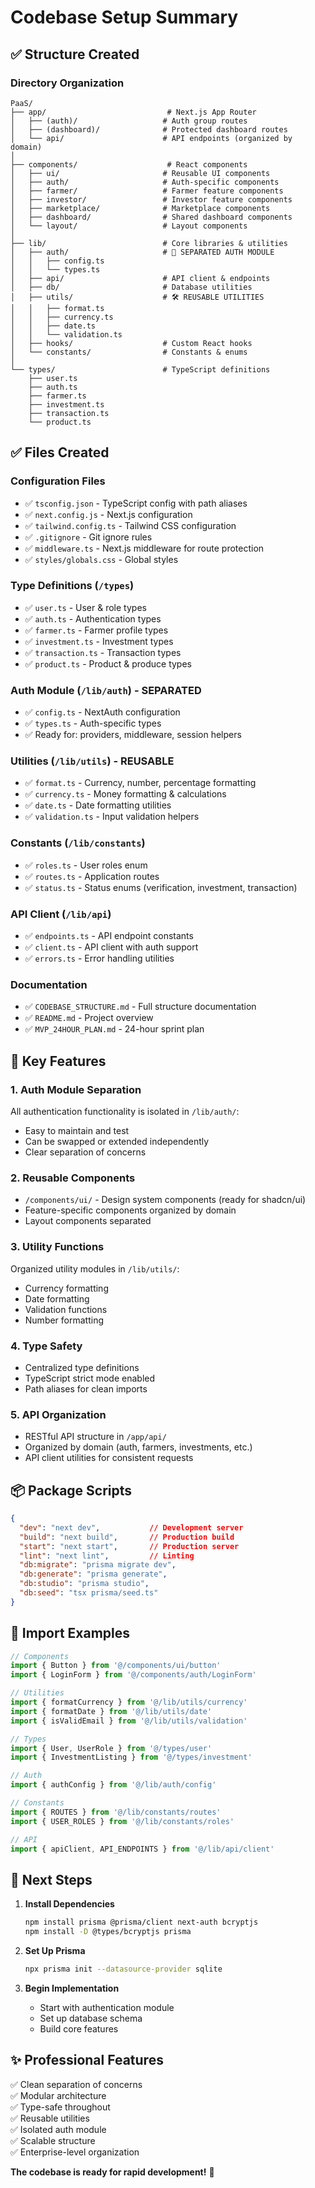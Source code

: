 # Codebase Setup Summary

## ✅ Structure Created

### **Directory Organization**

```
PaaS/
├── app/                           # Next.js App Router
│   ├── (auth)/                   # Auth group routes
│   ├── (dashboard)/              # Protected dashboard routes
│   └── api/                      # API endpoints (organized by domain)
│
├── components/                    # React components
│   ├── ui/                       # Reusable UI components
│   ├── auth/                     # Auth-specific components
│   ├── farmer/                   # Farmer feature components
│   ├── investor/                 # Investor feature components
│   ├── marketplace/              # Marketplace components
│   ├── dashboard/                # Shared dashboard components
│   └── layout/                   # Layout components
│
├── lib/                          # Core libraries & utilities
│   ├── auth/                     # 🔐 SEPARATED AUTH MODULE
│   │   ├── config.ts
│   │   └── types.ts
│   ├── api/                      # API client & endpoints
│   ├── db/                       # Database utilities
│   ├── utils/                    # 🛠️ REUSABLE UTILITIES
│   │   ├── format.ts
│   │   ├── currency.ts
│   │   ├── date.ts
│   │   └── validation.ts
│   ├── hooks/                    # Custom React hooks
│   └── constants/                # Constants & enums
│
└── types/                        # TypeScript definitions
    ├── user.ts
    ├── auth.ts
    ├── farmer.ts
    ├── investment.ts
    ├── transaction.ts
    └── product.ts
```

## ✅ Files Created

### **Configuration Files**
- ✅ `tsconfig.json` - TypeScript config with path aliases
- ✅ `next.config.js` - Next.js configuration
- ✅ `tailwind.config.ts` - Tailwind CSS configuration
- ✅ `.gitignore` - Git ignore rules
- ✅ `middleware.ts` - Next.js middleware for route protection
- ✅ `styles/globals.css` - Global styles

### **Type Definitions** (`/types`)
- ✅ `user.ts` - User & role types
- ✅ `auth.ts` - Authentication types
- ✅ `farmer.ts` - Farmer profile types
- ✅ `investment.ts` - Investment types
- ✅ `transaction.ts` - Transaction types
- ✅ `product.ts` - Product & produce types

### **Auth Module** (`/lib/auth`) - **SEPARATED**
- ✅ `config.ts` - NextAuth configuration
- ✅ `types.ts` - Auth-specific types
- ✅ Ready for: providers, middleware, session helpers

### **Utilities** (`/lib/utils`) - **REUSABLE**
- ✅ `format.ts` - Currency, number, percentage formatting
- ✅ `currency.ts` - Money formatting & calculations
- ✅ `date.ts` - Date formatting utilities
- ✅ `validation.ts` - Input validation helpers

### **Constants** (`/lib/constants`)
- ✅ `roles.ts` - User roles enum
- ✅ `routes.ts` - Application routes
- ✅ `status.ts` - Status enums (verification, investment, transaction)

### **API Client** (`/lib/api`)
- ✅ `endpoints.ts` - API endpoint constants
- ✅ `client.ts` - API client with auth support
- ✅ `errors.ts` - Error handling utilities

### **Documentation**
- ✅ `CODEBASE_STRUCTURE.md` - Full structure documentation
- ✅ `README.md` - Project overview
- ✅ `MVP_24HOUR_PLAN.md` - 24-hour sprint plan

## 🔧 Key Features

### **1. Auth Module Separation**
All authentication functionality is isolated in `/lib/auth/`:
- Easy to maintain and test
- Can be swapped or extended independently
- Clear separation of concerns

### **2. Reusable Components**
- `/components/ui/` - Design system components (ready for shadcn/ui)
- Feature-specific components organized by domain
- Layout components separated

### **3. Utility Functions**
Organized utility modules in `/lib/utils/`:
- Currency formatting
- Date formatting
- Validation functions
- Number formatting

### **4. Type Safety**
- Centralized type definitions
- TypeScript strict mode enabled
- Path aliases for clean imports

### **5. API Organization**
- RESTful API structure in `/app/api/`
- Organized by domain (auth, farmers, investments, etc.)
- API client utilities for consistent requests

## 📦 Package Scripts

```json
{
  "dev": "next dev",           // Development server
  "build": "next build",       // Production build
  "start": "next start",       // Production server
  "lint": "next lint",         // Linting
  "db:migrate": "prisma migrate dev",
  "db:generate": "prisma generate",
  "db:studio": "prisma studio",
  "db:seed": "tsx prisma/seed.ts"
}
```

## 🎯 Import Examples

```typescript
// Components
import { Button } from '@/components/ui/button'
import { LoginForm } from '@/components/auth/LoginForm'

// Utilities
import { formatCurrency } from '@/lib/utils/currency'
import { formatDate } from '@/lib/utils/date'
import { isValidEmail } from '@/lib/utils/validation'

// Types
import { User, UserRole } from '@/types/user'
import { InvestmentListing } from '@/types/investment'

// Auth
import { authConfig } from '@/lib/auth/config'

// Constants
import { ROUTES } from '@/lib/constants/routes'
import { USER_ROLES } from '@/lib/constants/roles'

// API
import { apiClient, API_ENDPOINTS } from '@/lib/api/client'
```

## 🚀 Next Steps

1. **Install Dependencies**
   ```bash
   npm install prisma @prisma/client next-auth bcryptjs
   npm install -D @types/bcryptjs prisma
   ```

2. **Set Up Prisma**
   ```bash
   npx prisma init --datasource-provider sqlite
   ```

3. **Begin Implementation**
   - Start with authentication module
   - Set up database schema
   - Build core features

## ✨ Professional Features

✅ Clean separation of concerns  
✅ Modular architecture  
✅ Type-safe throughout  
✅ Reusable utilities  
✅ Isolated auth module  
✅ Scalable structure  
✅ Enterprise-level organization  

**The codebase is ready for rapid development!** 🎉

